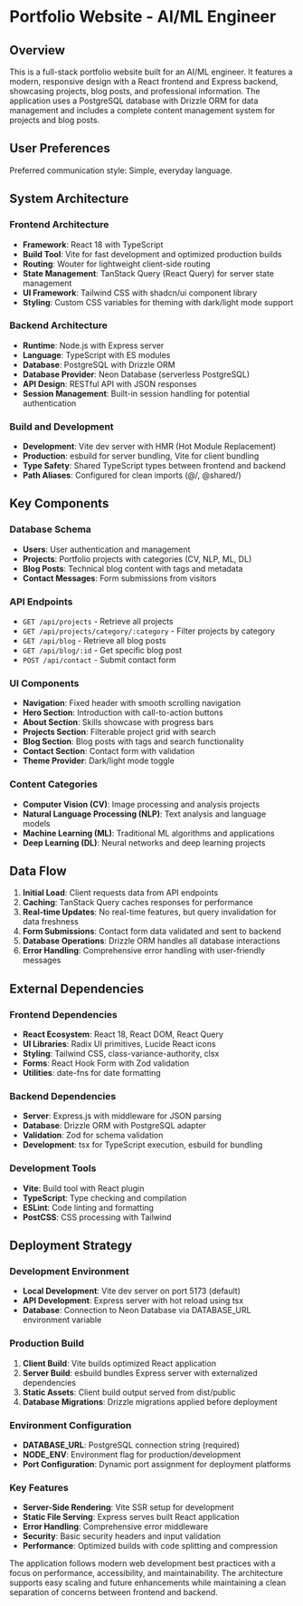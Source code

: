# Portfolio Website - AI/ML Engineer

## Overview

This is a full-stack portfolio website built for an AI/ML engineer. It features a modern, responsive design with a React frontend and Express backend, showcasing projects, blog posts, and professional information. The application uses a PostgreSQL database with Drizzle ORM for data management and includes a complete content management system for projects and blog posts.

## User Preferences

Preferred communication style: Simple, everyday language.

## System Architecture

### Frontend Architecture
- **Framework**: React 18 with TypeScript
- **Build Tool**: Vite for fast development and optimized production builds
- **Routing**: Wouter for lightweight client-side routing
- **State Management**: TanStack Query (React Query) for server state management
- **UI Framework**: Tailwind CSS with shadcn/ui component library
- **Styling**: Custom CSS variables for theming with dark/light mode support

### Backend Architecture
- **Runtime**: Node.js with Express server
- **Language**: TypeScript with ES modules
- **Database**: PostgreSQL with Drizzle ORM
- **Database Provider**: Neon Database (serverless PostgreSQL)
- **API Design**: RESTful API with JSON responses
- **Session Management**: Built-in session handling for potential authentication

### Build and Development
- **Development**: Vite dev server with HMR (Hot Module Replacement)
- **Production**: esbuild for server bundling, Vite for client bundling
- **Type Safety**: Shared TypeScript types between frontend and backend
- **Path Aliases**: Configured for clean imports (@/, @shared/)

## Key Components

### Database Schema
- **Users**: User authentication and management
- **Projects**: Portfolio projects with categories (CV, NLP, ML, DL)
- **Blog Posts**: Technical blog content with tags and metadata
- **Contact Messages**: Form submissions from visitors

### API Endpoints
- `GET /api/projects` - Retrieve all projects
- `GET /api/projects/category/:category` - Filter projects by category
- `GET /api/blog` - Retrieve all blog posts
- `GET /api/blog/:id` - Get specific blog post
- `POST /api/contact` - Submit contact form

### UI Components
- **Navigation**: Fixed header with smooth scrolling navigation
- **Hero Section**: Introduction with call-to-action buttons
- **About Section**: Skills showcase with progress bars
- **Projects Section**: Filterable project grid with search
- **Blog Section**: Blog posts with tags and search functionality
- **Contact Section**: Contact form with validation
- **Theme Provider**: Dark/light mode toggle

### Content Categories
- **Computer Vision (CV)**: Image processing and analysis projects
- **Natural Language Processing (NLP)**: Text analysis and language models
- **Machine Learning (ML)**: Traditional ML algorithms and applications
- **Deep Learning (DL)**: Neural networks and deep learning projects

## Data Flow

1. **Initial Load**: Client requests data from API endpoints
2. **Caching**: TanStack Query caches responses for performance
3. **Real-time Updates**: No real-time features, but query invalidation for data freshness
4. **Form Submissions**: Contact form data validated and sent to backend
5. **Database Operations**: Drizzle ORM handles all database interactions
6. **Error Handling**: Comprehensive error handling with user-friendly messages

## External Dependencies

### Frontend Dependencies
- **React Ecosystem**: React 18, React DOM, React Query
- **UI Libraries**: Radix UI primitives, Lucide React icons
- **Styling**: Tailwind CSS, class-variance-authority, clsx
- **Forms**: React Hook Form with Zod validation
- **Utilities**: date-fns for date formatting

### Backend Dependencies
- **Server**: Express.js with middleware for JSON parsing
- **Database**: Drizzle ORM with PostgreSQL adapter
- **Validation**: Zod for schema validation
- **Development**: tsx for TypeScript execution, esbuild for bundling

### Development Tools
- **Vite**: Build tool with React plugin
- **TypeScript**: Type checking and compilation
- **ESLint**: Code linting and formatting
- **PostCSS**: CSS processing with Tailwind

## Deployment Strategy

### Development Environment
- **Local Development**: Vite dev server on port 5173 (default)
- **API Development**: Express server with hot reload using tsx
- **Database**: Connection to Neon Database via DATABASE_URL environment variable

### Production Build
1. **Client Build**: Vite builds optimized React application
2. **Server Build**: esbuild bundles Express server with externalized dependencies
3. **Static Assets**: Client build output served from dist/public
4. **Database Migrations**: Drizzle migrations applied before deployment

### Environment Configuration
- **DATABASE_URL**: PostgreSQL connection string (required)
- **NODE_ENV**: Environment flag for production/development
- **Port Configuration**: Dynamic port assignment for deployment platforms

### Key Features
- **Server-Side Rendering**: Vite SSR setup for development
- **Static File Serving**: Express serves built React application
- **Error Handling**: Comprehensive error middleware
- **Security**: Basic security headers and input validation
- **Performance**: Optimized builds with code splitting and compression

The application follows modern web development best practices with a focus on performance, accessibility, and maintainability. The architecture supports easy scaling and future enhancements while maintaining a clean separation of concerns between frontend and backend.
